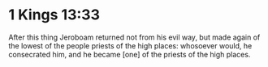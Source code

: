 # 1 Kings 13:33

After this thing Jeroboam returned not from his evil way, but made again of the lowest of the people priests of the high places: whosoever would, he consecrated him, and he became [one] of the priests of the high places.